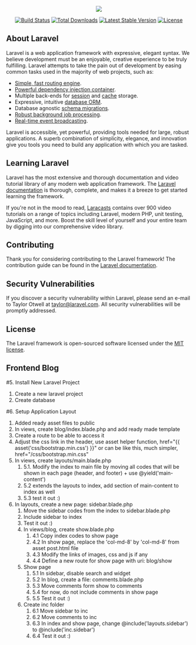 <p align="center"><img src="https://laravel.com/assets/img/components/logo-laravel.svg"></p>

<p align="center">
<a href="https://travis-ci.org/laravel/framework"><img src="https://travis-ci.org/laravel/framework.svg" alt="Build Status"></a>
<a href="https://packagist.org/packages/laravel/framework"><img src="https://poser.pugx.org/laravel/framework/d/total.svg" alt="Total Downloads"></a>
<a href="https://packagist.org/packages/laravel/framework"><img src="https://poser.pugx.org/laravel/framework/v/stable.svg" alt="Latest Stable Version"></a>
<a href="https://packagist.org/packages/laravel/framework"><img src="https://poser.pugx.org/laravel/framework/license.svg" alt="License"></a>
</p>

## About Laravel

Laravel is a web application framework with expressive, elegant syntax. We believe development must be an enjoyable, creative experience to be truly fulfilling. Laravel attempts to take the pain out of development by easing common tasks used in the majority of web projects, such as:

- [Simple, fast routing engine](https://laravel.com/docs/routing).
- [Powerful dependency injection container](https://laravel.com/docs/container).
- Multiple back-ends for [session](https://laravel.com/docs/session) and [cache](https://laravel.com/docs/cache) storage.
- Expressive, intuitive [database ORM](https://laravel.com/docs/eloquent).
- Database agnostic [schema migrations](https://laravel.com/docs/migrations).
- [Robust background job processing](https://laravel.com/docs/queues).
- [Real-time event broadcasting](https://laravel.com/docs/broadcasting).

Laravel is accessible, yet powerful, providing tools needed for large, robust applications. A superb combination of simplicity, elegance, and innovation give you tools you need to build any application with which you are tasked.

## Learning Laravel

Laravel has the most extensive and thorough documentation and video tutorial library of any modern web application framework. The [Laravel documentation](https://laravel.com/docs) is thorough, complete, and makes it a breeze to get started learning the framework.

If you're not in the mood to read, [Laracasts](https://laracasts.com) contains over 900 video tutorials on a range of topics including Laravel, modern PHP, unit testing, JavaScript, and more. Boost the skill level of yourself and your entire team by digging into our comprehensive video library.

## Contributing

Thank you for considering contributing to the Laravel framework! The contribution guide can be found in the [Laravel documentation](http://laravel.com/docs/contributions).

## Security Vulnerabilities

If you discover a security vulnerability within Laravel, please send an e-mail to Taylor Otwell at taylor@laravel.com. All security vulnerabilities will be promptly addressed.

## License

The Laravel framework is open-sourced software licensed under the [MIT license](http://opensource.org/licenses/MIT).

## Frontend Blog

#5. Install New Laravel Project
1. Create a new laravel project
2. Create database 

#6. Setup Application Layout

1. Added ready asset files to public
2. In views, create blog/index.blade.php and add ready made template
3. Create a route to be able to access it
4. Adjust the css link in the header, use asset helper function, href="{{ asset('css/bootstrap.min.css') }}" or can be like this, much simpler, href="/css/bootstrap.min.css"
5. In views, create layouts/main.blade.php 
   1. 5.1. Modify the index to main file by moving all codes that will be shown in each page (header, and footer) + use @yield('main-content')
   2. 5.2 extends the layouts to index, add section of main-content to index as well
   3. 5.3 test it out :)
6. In layouts, create a new page: sidebar.blade.php
   1. Move the sidebar codes from the index to sidebar.blade.php
   2. Include sidebar to index
   3. Test it out :)
   4. In views/blog, create show.blade.php
      1. 4.1 Copy index codes to show page
      2. 4.2 In show page, replace the 'col-md-8' by 'col-md-8' from asset post.html file   
      3. 4.3 Modify the links of images, css and js if any
      4. 4.4 Define a new route for show page with uri: blog/show
   5. Show page
      1. 5.1 In sidebar, disable search and widget
      2. 5.2 In blog, create a file: comments.blade.php
      3. 5.3 Move comments form show to comments  
      4. 5.4 for now, do not include comments in show page
      5. 5.5 Test it out :) 
   6. Create inc folder
      1. 6.1 Move sidebar to inc
      2. 6.2 Move comments to inc
      3. 6.3 In index and show page, change @include('layouts.sidebar') to  @include('inc.sidebar')
      4. 6.4 Test it out :)
